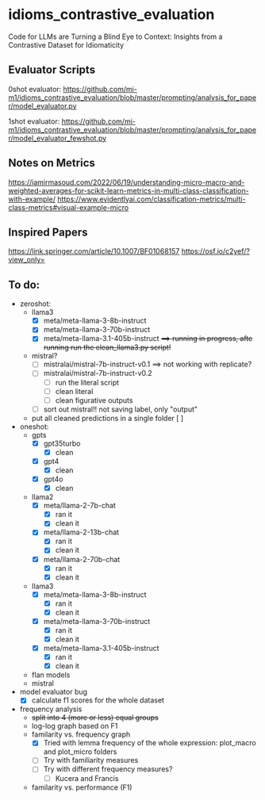 # idioms_contrastive_evaluation
Code for LLMs are Turning a Blind Eye to Context: Insights from a Contrastive Dataset for Idiomaticity

## Evaluator Scripts
0shot evaluator:
https://github.com/mi-m1/idioms_contrastive_evaluation/blob/master/prompting/analysis_for_paper/model_evaluator.py

1shot evaluator:
https://github.com/mi-m1/idioms_contrastive_evaluation/blob/master/prompting/analysis_for_paper/model_evaluator_fewshot.py

## Notes on Metrics
https://iamirmasoud.com/2022/06/19/understanding-micro-macro-and-weighted-averages-for-scikit-learn-metrics-in-multi-class-classification-with-example/
https://www.evidentlyai.com/classification-metrics/multi-class-metrics#visual-example-micro

## Inspired Papers
https://link.springer.com/article/10.1007/BF01068157
https://osf.io/c2yef/?view_only=

## To do:
* zeroshot:
  * llama3
    - [X] meta/meta-llama-3-8b-instruct 
    - [X] meta/meta-llama-3-70b-instruct
    - [X] meta/meta-llama-3.1-405b-instruct <s>==> running in progress, afte running run the clean_llama3.py script!</s>
  * mistral?
    - [ ] mistralai/mistral-7b-instruct-v0.1 ==> not working with replicate?
    - [ ] mistralai/mistral-7b-instruct-v0.2
        - [ ] run the literal script
        - [ ] clean literal
        - [ ] clean figurative outputs
    - [ ] sort out mistral!! not saving label, only "output"
   * put all cleaned predictions in a single folder [ ]
* oneshot:
  * gpts
    - [X] gpt35turbo
        - [X] clean
    - [X] gpt4
        - [X] clean
    - [X] gpt4o
        - [X] clean
          
  * llama2
    - [X] meta/llama-2-7b-chat
        - [X] ran it
        - [X] clean it
    - [X] meta/llama-2-13b-chat
        - [X] ran it
        - [X] clean it
    - [X] meta/llama-2-70b-chat
        - [X] ran it
        - [X] clean it
  * llama3
    - [X] meta/meta-llama-3-8b-instruct
        - [X] ran it
        - [X] clean it
    - [X] meta/meta-llama-3-70b-instruct
        - [X] ran it
        - [X] clean it
    - [X] meta/meta-llama-3.1-405b-instruct
        - [X] ran it
        - [X] clean it
  * flan models
  * mistral
* model evaluator bug
  - [X] calculate f1 scores for the whole dataset
* frequency analysis
  * <s>split into 4 (more or less) equal groups</s>
  * log-log graph based on F1
  * familarity vs. frequency graph
    - [X] Tried with lemma frequency of the whole expression: plot_macro and plot_micro folders
    - [ ] Try with familiarity measures
    - [ ] Try with different frequency measures?
        - [ ] Kucera and Francis
  * familarity vs. performance (F1)



